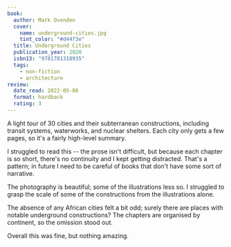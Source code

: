 ```yaml
---
book:
  author: Mark Ovenden
  cover:
    name: underground-cities.jpg
    tint_color: "#d44f3e"
  title: Underground Cities
  publication_year: 2020
  isbn13: "9781781318935"
  tags:
    - non-fiction
    - architecture
review:
  date_read: 2022-05-06
  format: hardback
  rating: 3
---
```


A light tour of 30 cities and their subterranean constructions, including transit systems, waterworks, and nuclear shelters.
Each city only gets a few pages, so it's a fairly high-level summary.

I struggled to read this -- the prose isn't difficult, but because each chapter is so short, there's no continuity and I kept getting distracted.
That's a pattern; in future I need to be careful of books that don't have some sort of narrative.

The photography is beautiful; some of the illustrations less so.
I struggled to grasp the scale of some of the constructions from the illustrations alone.

The absence of any African cities felt a bit odd; surely there are places with notable underground constructions?
The chapters are organised by continent, so the omission stood out.

Overall this was fine, but nothing amazing.
